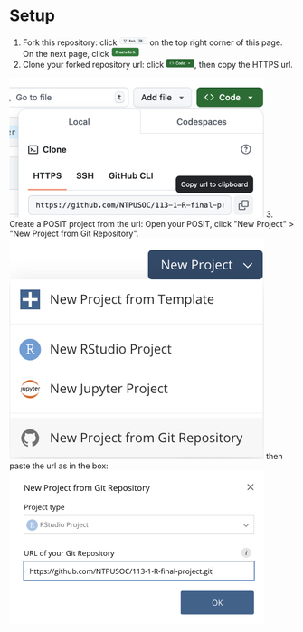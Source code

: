 # Setup 

  1. Fork this repository: click <img src="img/2024-11-29-13-46-06.png" width="50px"/> on the top right corner of this page. On the next page, click <img src="img/2024-11-29-13-47-44.png" width="50px"/>
  2. Clone your forked repository url: click <img src="img/2024-11-29-13-50-09.png" width="50px">, then copy the HTTPS url.
   <img src="img/2024-11-29-13-49-16.png" width="450px">
  3. Create a POSIT project from the url: Open your POSIT, click "New Project" > "New Project from Git Repository".
    <img src="img/2024-11-29-13-53-55.png" width="450px"> 
  then paste the url as in the box:
    <img src="img/2024-11-29-13-56-05.png" width="450px">